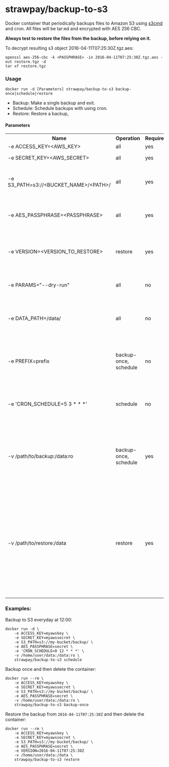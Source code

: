 strawpay/backup-to-s3
======================

Docker container that periodically backups files to Amazon S3 using [s3cmd](http://s3tools.org/s3cmd) and cron.
All files will be tar:ed and encrypted with AES 256 CBC.

**Always test to restore the files from the backup, before relying on it.**


To decrypt resulting s3 object 2016-04-11T07:25:30Z.tgz.aes:
 
    openssl aes-256-cbc -k <PASSPHRASE> -in 2016-04-11T07:25:30Z.tgz.aes -out restore.tgz -d
    tar xf restore.tgz

### Usage

    docker run -d [Parameters] strawpay/backup-to-s3 backup-once|schedule|restore

* Backup: Make a single backup and exit.
* Schedule: Schedule backups with using cron. 
* Restore: Restore a backup, 

#### Parameters

<table>
<tr><th>Name</th><th>Operation</th><th>Required</th><th>Description</th></tr>
<tr>
	<td>-e ACCESS_KEY=&lt;AWS_KEY&gt;</td>
	<td>all</td>
	<td>yes</td>
	<td>Your AWS key</td>
</tr>
<tr>
	<td>-e SECRET_KEY=&lt;AWS_SECRET&gt;</td>
	<td>all</td>
	<td>yes</td>
	<td>Your AWS secret</td>
</tr>
<tr>
	<td>-e S3_PATH=s3://&lt;BUCKET_NAME&gt;/&lt;PATH&gt;/</td>
	<td>all</td>
	<td>yes</td>
	<td>S3 Bucket name and path. Should end with trailing slash.</td>
</tr>
<tr>
	<td>-e AES_PASSPHRASE=&lt;PASSPHRASE&gt;</td>
	<td>all</td>
	<td>yes</td>
	<td>Passphrase to generate AES-256-CBC encryption keys with.</td>
</tr>
<tr>
	<td>-e VERSION=&lt;VERSION_TO_RESTORE&gt;</td>
	<td>restore</td>
	<td>yes</td>
	<td>The version to restore, must be the full s3 object name without the `tgz.aes` suffix.</td>
</tr>
<tr>
	<td>-e PARAMS="--dry-run"</td>
	<td>all</td>
	<td>no</td>
	<td>Parameters to pass to the s3 command. <a href="http://s3tools.org/usage">(full list here</a>)</td>
</tr>
<tr>
	<td>-e DATA_PATH=/data/</td>
	<td>all</td>
	<td>no</td>
	<td>Container's data folder. Default is `/data/`. Should end with trailing slash.</td>
</tr>
<tr>
	<td>-e PREFIX=prefix</td>
	<td>backup-once, schedule</td>
	<td>no</td>
	<td>Prefix to encrypted tgz file name. The basename is a date stamp with a tgz.aes suffix</td>
</tr>
<tr>
	<td>-e 'CRON_SCHEDULE=5 3 * * *'</td>
	<td>schedule</td>
	<td>no</td>
	<td>Specifies when cron job runs, see <a href="http://en.wikipedia.org/wiki/Cron">format</a>. Default is <code>5 3 * * *</code>, runs every night at 03:05.</td>
</tr>
<tr>
	<td>-v /path/to/backup:/data:ro</td>
	<td>backup-once, schedule</td>
	<td>yes</td>
	<td>Mount target local folder to container's data folder. Content of this folder will be tar:ed, encrypted and uploaded to the S3 bucket.</td>
</tr>
<tr>
	<td>-v /path/to/restore:/data</td>
	<td>restore</td>
	<td>yes</td>
	<td>Mount target local folder to container's data folder. The restored files from the S3 bucket will overwrite all files in the /path/to/restore folder. Note that the folder will not be emptied first, leaving any no overwritten files as is.</td>
</tr>
</table>

### Examples:
 
Backup to S3 everyday at 12:00:

    docker run -d \
    	-e ACCESS_KEY=myawskey \
    	-e SECRET_KEY=myawssecret \
     	-e S3_PATH=s3://my-bucket/backup/ \
		-e AES_PASSPHRASE=secret \
    	-e 'CRON_SCHEDULE=0 12 * * *' \
    	-v /home/user/data:/data:ro \
    	strawpay/backup-to-s3 schedule

Backup once and then delete the container:

    docker run --rm \
    	-e ACCESS_KEY=myawskey \
    	-e SECRET_KEY=myawssecret \
    	-e S3_PATH=s3://my-bucket/backup/ \
	  	-e AES_PASSPHRASE=secret \
    	-v /home/user/data:/data:ro \
    	strawpay/backup-to-s3 backup-once

Restore the backup from `2016-04-11T07:25:30Z` and then delete the container:

    docker run --rm \
    	-e ACCESS_KEY=myawskey \
    	-e SECRET_KEY=myawssecret \
     	-e S3_PATH=s3://my-bucket/backup/ \
	  	-e AES_PASSPHRASE=secret \
	  	-e VERSION=2016-04-11T07:25:30Z
    	-v /home/user/data:/data \
    	strawpay/backup-to-s3 restore
        
        
